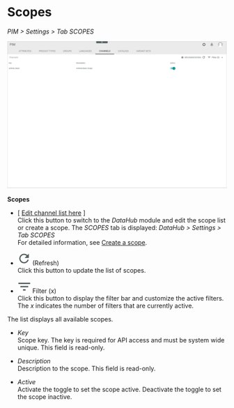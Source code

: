 # Scopes

*PIM > Settings > Tab SCOPES*

![Scopes](/Assets/Screenshots/PIM/Settings/Scopes/Scopes.png "[Scopes]")

**Scopes**

- [ <u>Edit channel list here</u> ]    
  Click this button to switch to the *DataHub* module and edit the scope list or create a scope. The *SCOPES* tab is displayed: *DataHub > Settings > Tab SCOPES*    
  For detailed information, see [Create a scope](/DataHub/Integration/CreateScope.md).

- ![Refresh](/Assets/Icons/Refresh01.png "[Refresh]") (Refresh)   
  Click this button to update the list of scopes.

- ![Filter](/Assets/Icons/Filter.png "[Filter]") Filter (x)   
  Click this button to display the filter bar and customize the active filters. The *x* indicates the number of filters that are currently active.

The list displays all available scopes.

- *Key*   
  Scope key. The key is required for API access and must be system wide unique. This field is read-only.

- *Description*   
  Description to the scope. This field is read-only.

- *Active*   
  Activate the toggle to set the scope active. Deactivate the toggle to set the scope inactive.
